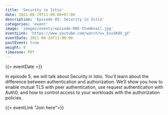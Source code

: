```yaml
---
title: 'Security in Istio'
date: 2021-06-29T11:00:00+07:00
description: 'Episode 05: Security in Istio'
categories: 'event'
image: 'images/events/episode-005-thumbnail.jpg'
eventLink: 'https://www.youtube.com/watch?v=_ExvSKOX_gY'
eventDate: 2021-06-24T11:00:00
pastEvent: true
weight: 9
timezone: PDT
---
```


{{< eventDate >}}

In episode 5, we will talk about Security in Istio. You’ll learn about the difference between authentication and authorization. We’ll show you how to enable mutual TLS with peer authentication, use request authentication with Auth0, and how to control access to your workloads with the authorization policies.

{{< eventLink "Join here">}}
